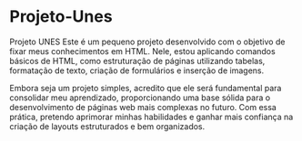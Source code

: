 # Projeto-Unes
Projeto UNES
Este é um pequeno projeto desenvolvido com o objetivo de fixar meus conhecimentos em HTML. Nele, estou aplicando comandos básicos de HTML, como estruturação de páginas utilizando tabelas, formatação de texto, criação de formulários e inserção de imagens.

Embora seja um projeto simples, acredito que ele será fundamental para consolidar meu aprendizado, proporcionando uma base sólida para o desenvolvimento de páginas web mais complexas no futuro. Com essa prática, pretendo aprimorar minhas habilidades e ganhar mais confiança na criação de layouts estruturados e bem organizados.

